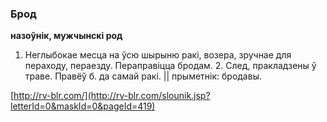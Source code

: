 ### Брод
**назоўнік, мужчынскі род**

1. Неглыбокае месца на ўсю шырыню ракі, возера, зручнае для пераходу, пераезду. Пераправіцца бродам. 2. След, пракладзены ў траве. Правёў б. да самай ракі. || прыметнік: бродавы.

<a rel="author">[http://rv-blr.com/](http://rv-blr.com/slounik.jsp?letterId=0&maskId=0&pageId=419)</a>
